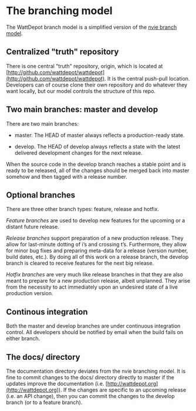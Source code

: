 # The branching model

The WattDepot branch model is a simplified version of the [nvie branch model](http://nvie.com/posts/a-successful-git-branching-model/).

## Centralized "truth" repository

There is one central "truth" repository, origin, which is located at [http://github.com/wattdepot/wattdepot](http://github.com/wattdepot/wattdepot). It is the central push-pull location. Developers can of course clone their own repository and do whatever they want locally, but our model controls the structure of this repo.

## Two main branches: master and develop

There are two main branches:

  * master. The HEAD of master always reflects a production-ready state. 

  * develop. The HEAD of develop always reflects a state with the latest delivered development changes for the next release.

When the source code in the develop branch reaches a stable point and
is ready to be released, all of the changes should be merged back into
master somehow and then tagged with a release number. 

## Optional branches

There are three other branch types: feature, release and hotfix. 

*Feature branches* are used to develop new features for the upcoming or
a distant future release.

*Release branches* support preparation of a new production release. They
allow for last-minute dotting of i’s and crossing t’s. Furthermore,
they allow for minor bug fixes and preparing meta-data for a release
(version number, build dates, etc.). By doing all of this work on a
release branch, the develop branch is cleared to receive features for
the next big release. 

*Hotfix branches* are very much like release branches in that they are
also meant to prepare for a new production release, albeit
unplanned. They arise from the necessity to act immediately upon an
undesired state of a live production version.

## Continous integration

Both the master and develop branches are under continuous integration control.  All developers should be notified by email when the build fails on either branch.

## The docs/ directory

The documentation directory deviates from the nvie branching model.  It is fine to commit changes to the docs/ directory directly to master if the updates improve the documentation (i.e. [http://wattdepot.org](http://wattdepot.org)).  If the changes are specific to an upcoming release (i.e. an API change), then you can commit the changes to the develop branch (or to a feature branch).





